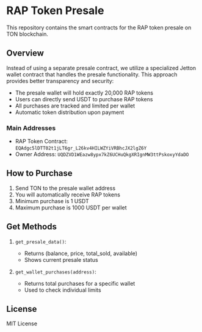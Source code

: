 # RAP Token Presale

This repository contains the smart contracts for the RAP token presale on TON blockchain.

## Overview

Instead of using a separate presale contract, we utilize a specialized Jetton wallet contract that handles the presale functionality. This approach provides better transparency and security:

- The presale wallet will hold exactly 20,000 RAP tokens
- Users can directly send USDT to purchase RAP tokens
- All purchases are tracked and limited per wallet
- Automatic token distribution upon payment

### Main Addresses

- RAP Token Contract: `EQAdgc5lDTT02t1jLT6gr_L26kv4HILWZYiVRBhcJX2lgZ6Y`
- Owner Address: `UQDZVD1WEazw8ypx7kZ6UCHuQkgXRIgnMW3ttPskoxyYdaDO`

## How to Purchase

1. Send TON to the presale wallet address
2. You will automatically receive RAP tokens
3. Minimum purchase is 1 USDT
4. Maximum purchase is 1000 USDT per wallet

## Get Methods

1. `get_presale_data()`:
   - Returns (balance, price, total_sold, available)
   - Shows current presale status

2. `get_wallet_purchases(address)`:
   - Returns total purchases for a specific wallet
   - Used to check individual limits

## License

MIT License
